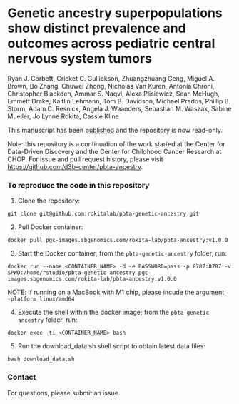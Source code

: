 # Genetic ancestry superpopulations show distinct prevalence and outcomes across pediatric central nervous system tumors 

Ryan J. Corbett, Cricket C. Gullickson, Zhuangzhuang Geng, Miguel A. Brown, Bo Zhang, Chuwei Zhong, Nicholas Van Kuren, Antonia Chroni, Christopher Blackden, Ammar S. Naqvi, Alexa Plisiewicz, Sean McHugh, Emmett Drake, Kaitlin Lehmann, Tom B. Davidson, Michael Prados, Phillip B. Storm, Adam C. Resnick, Angela J. Waanders, Sebastian M. Waszak, Sabine Mueller, Jo Lynne Rokita, Cassie Kline

This manuscript has been [published](https://academic.oup.com/neuro-oncology/advance-article/doi/10.1093/neuonc/noaf017/7976861?login=true) and the repository is now read-only. 

Note: this repository is a continuation of the work started at the Center for Data-Driven Discovery and the Center for Childhood Cancer Research at CHOP.
For issue and pull request history, please visit https://github.com/d3b-center/pbta-ancestry.

### To reproduce the code in this repository

1. Clone the repository:
```
git clone git@github.com:rokitalab/pbta-genetic-ancestry.git
```

2. Pull Docker container:
```
docker pull pgc-images.sbgenomics.com/rokita-lab/pbta-ancestry:v1.0.0
```

3. Start the Docker container; from the `pbta-genetic-ancestry` folder, run:
```
docker run --name <CONTAINER_NAME> -d -e PASSWORD=pass -p 8787:8787 -v $PWD:/home/rstudio/pbta-genetic-ancestry pgc-images.sbgenomics.com/rokita-lab/pbta-ancestry:v1.0.0
```

NOTE: if running on a MacBook with M1 chip, please incude the argument `--platform linux/amd64`

4. Execute the shell within the docker image; from the `pbta-genetic-ancestry` folder, run: 
```
docker exec -ti <CONTAINER_NAME> bash
```

5. Run the download_data.sh shell script to obtain latest data files:

```
bash download_data.sh
```

### Contact

For questions, please submit an issue.
